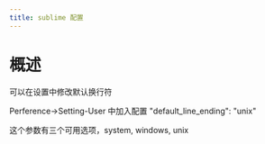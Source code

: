 ```yaml
---
title: sublime 配置
---
```


# 概述

可以在设置中修改默认换行符

Perference->Setting-User 中加入配置 "default_line_ending": "unix"

这个参数有三个可用选项，system, windows, unix
